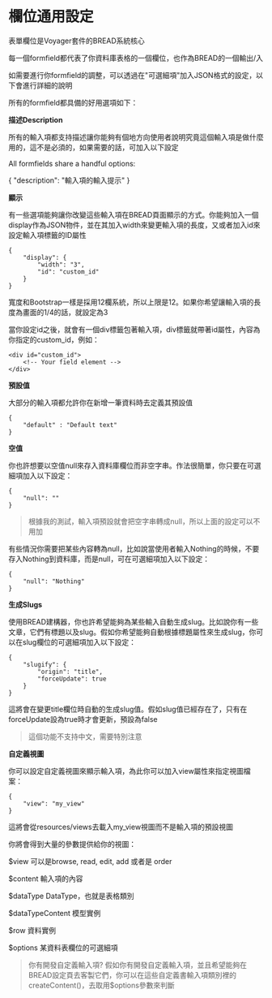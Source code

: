 # 欄位通用設定

表單欄位是Voyager套件的BREAD系統核心

每一個formfield都代表了你資料庫表格的一個欄位，也作為BREAD的一個輸出/入

如需要進行你formfield的調整，可以透過在"可選細項"加入JSON格式的設定，以下會進行詳細的說明

所有的formfield都具備的好用選項如下：

**描述Description**

所有的輸入項都支持描述讓你能夠有個地方向使用者說明究竟這個輸入項是做什麼用的，這不是必須的，如果需要的話，可加入以下設定

All formfields share a handful options:

{ "description": "輸入項的輸入提示" }

**顯示**

有一些選項能夠讓你改變這些輸入項在BREAD頁面顯示的方式。你能夠加入一個display作為JSON物件，並在其加入width來變更輸入項的長度，又或者加入id來設定輸入項標籤的ID屬性

```
{
    "display": {
        "width": "3",
        "id": "custom_id"
    }
}
```

寬度和Bootstrap一樣是採用12欄系統，所以上限是12。如果你希望讓輸入項的長度為畫面的1/4的話，就設定為3

當你設定id之後，就會有一個div標籤包著輸入項，div標籤就帶著id屬性，內容為你指定的custom\_id，例如：

```
<div id="custom_id">
    <!-- Your field element -->
</div>
```

**預設值**

大部分的輸入項都允許你在新增一筆資料時去定義其預設值

```
{
    "default" : "Default text"
}
```

**空值**

你也許想要以空值null來存入資料庫欄位而非空字串。作法很簡單，你只要在可選細項加入以下設定：

```
{
    "null": ""
}
```

> 根據我的測試，輸入項預設就會把空字串轉成null，所以上面的設定可以不用加

有些情況你需要把某些內容轉為null，比如說當使用者輸入Nothing的時候，不要存入Nothing到資料庫，而是null，可在可選細項加入以下設定：

```
{
    "null": "Nothing"
}
```

**生成Slugs**

使用BREAD建構器，你也許希望能夠為某些輸入自動生成slug。比如說你有一些文章，它們有標題以及slug。假如你希望能夠自動根據標題屬性來生成slug，你可以在slug欄位的可選細項加入以下設定：

```
{
    "slugify": {
        "origin": "title",
        "forceUpdate": true
    }
}
```

這將會在變更title欄位時自動的生成slug值。假如slug值已經存在了，只有在forceUpdate設為true時才會更新，預設為false

> 這個功能不支持中文，需要特別注意

**自定義視圖**

你可以設定自定義視圖來顯示輸入項，為此你可以加入view屬性來指定視圖檔案：

```
{
    "view": "my_view"
}
```

這將會從resources/views去載入my\_view視圖而不是輸入項的預設視圖

你將會得到大量的參數提供給你的視圖：

$view 可以是browse, read, edit, add 或者是 order

$content 輸入項的內容

$dataType DataType，也就是表格類別

$dataTypeContent 模型實例

$row 資料實例

$options 某資料表欄位的可選細項

> 你有開發自定義輸入項? 假如你有開發自定義輸入項，並且希望能夠在BREAD設定頁去客製它們，你可以在這些自定義書輸入項類別裡的createContent\(\)，去取用$options參數來判斷


